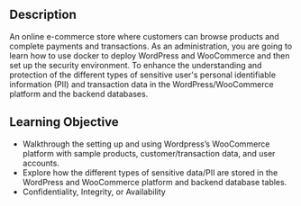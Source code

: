 ## Description

An online e-commerce store where customers can browse products and complete payments and transactions. As an administration, you are going to learn how to use docker to deploy WordPress and WooCommerce and then set up the security environment. To enhance the understanding and protection of the different types of sensitive user's personal identifiable information (PII) and transaction data in the WordPress/WooCommerce platform and the backend databases. 

## Learning Objective

- Walkthrough the setting up and using Wordpress’s WooCommerce platform with sample products, customer/transaction data, and user accounts.
- Explore how the different types of sensitive data/PII are stored in the WordPress and WooCommerce platform and backend database tables.
- Confidentiality, Integrity, or Availability 
